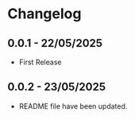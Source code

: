 # Changelog

## 0.0.1 - 22/05/2025

* First Release

## 0.0.2 - 23/05/2025

* README file have been updated.
